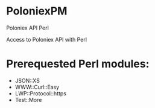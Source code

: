 # PoloniexPM
Poloniex API Perl

Access to Poloniex API with Perl

# Prerequested Perl modules:
- JSON::XS
- WWW::Curl::Easy
- LWP::Protocol::https
- Test::More
